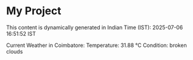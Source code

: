 # My Project

This content is dynamically generated in Indian Time (IST): 2025-07-06 16:51:52 IST


Current Weather in Coimbatore:
Temperature: 31.88 °C
Condition: broken clouds
